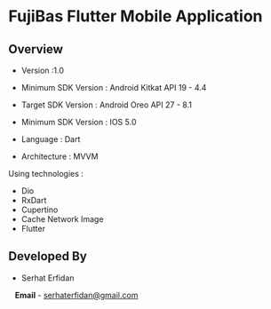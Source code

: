 # FujiBas Flutter Mobile Application

## Overview

* Version :1.0
* Minimum SDK Version : Android Kitkat API 19 - 4.4
* Target SDK Version : Android Oreo API 27 - 8.1

* Minimum SDK Version : IOS 5.0

* Language : Dart
* Architecture : MVVM

Using technologies :
* Dio
* RxDart
* Cupertino
* Cache Network Image
* Flutter

## Developed By

* Serhat Erfidan

&nbsp;&nbsp;&nbsp;**Email** - serhaterfidan@gmail.com


